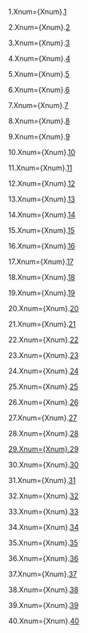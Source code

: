 1.Xnum={Xnum}.<a href="#5.1.Sec" class="xref">1</a>

2.Xnum={Xnum}.<a href="#5.2.Sec" class="xref">2</a>

3.Xnum={Xnum}.<a href="#5.3.Sec" class="xref">3</a>

4.Xnum={Xnum}.<a href="#5.4.Sec" class="xref">4</a>

5.Xnum={Xnum}.<a href="#5.5.Sec" class="xref">5</a>

6.Xnum={Xnum}.<a href="#5.6.Sec" class="xref">6</a>

7.Xnum={Xnum}.<a href="#5.7.Sec" class="xref">7</a>

8.Xnum={Xnum}.<a href="#5.8.Sec" class="xref">8</a>

9.Xnum={Xnum}.<a href="#5.9.Sec" class="xref">9</a>

10.Xnum={Xnum}.<a href="#5.10.Sec" class="xref">10</a>

11.Xnum={Xnum}.<a href="#5.11.Sec" class="xref">11</a>

12.Xnum={Xnum}.<a href="#5.12.Sec" class="xref">12</a>

13.Xnum={Xnum}.<a href="#5.13.Sec" class="xref">13</a>

14.Xnum={Xnum}.<a href="#5.14.Sec" class="xref">14</a>

15.Xnum={Xnum}.<a href="#5.15.Sec" class="xref">15</a>

16.Xnum={Xnum}.<a href="#5.16.Sec" class="xref">16</a>

17.Xnum={Xnum}.<a href="#5.17.Sec" class="xref">17</a>

18.Xnum={Xnum}.<a href="#5.18.Sec" class="xref">18</a>

19.Xnum={Xnum}.<a href="#5.19.Sec" class="xref">19</a>

20.Xnum={Xnum}.<a href="#5.20.Sec" class="xref">20</a>

21.Xnum={Xnum}.<a href="#5.21.Sec" class="xref">21</a>

22.Xnum={Xnum}.<a href="#5.22.Sec" class="xref">22</a>

23.Xnum={Xnum}.<a href="#5.23.Sec" class="xref">23</a>

24.Xnum={Xnum}.<a href="#5.24.Sec" class="xref">24</a>

25.Xnum={Xnum}.<a href="#5.25.Sec" class="xref">25</a>

26.Xnum={Xnum}.<a href="#5.26.Sec" class="xref">26</a>

27.Xnum={Xnum}.<a href="#5.27.Sec" class="xref">27</a>

28.Xnum={Xnum}.<a href="#5.28.Sec" class="xref">28
 
29.Xnum={Xnum}.<a href="#5.29.Sec" class="xref">29</a>

30.Xnum={Xnum}.<a href="#5.30.Sec" class="xref">30</a>

31.Xnum={Xnum}.<a href="#5.31.Sec" class="xref">31</a>

32.Xnum={Xnum}.<a href="#5.32.Sec" class="xref">32</a>

33.Xnum={Xnum}.<a href="#5.33.Sec" class="xref">33</a>

34.Xnum={Xnum}.<a href="#5.34.Sec" class="xref">34</a>

35.Xnum={Xnum}.<a href="#5.35.Sec" class="xref">35</a>

36.Xnum={Xnum}.<a href="#5.36.Sec" class="xref">36</a>

37.Xnum={Xnum}.<a href="#5.37.Sec" class="xref">37</a>

38.Xnum={Xnum}.<a href="#5.38.Sec" class="xref">38</a>

39.Xnum={Xnum}.<a href="#5.39.Sec" class="xref">39</a>

40.Xnum={Xnum}.<a href="#5.40.Sec" class="xref">40</a>
